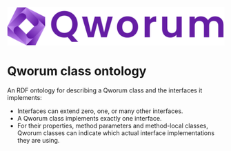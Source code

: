 ![Qworum logo and name](https://raw.githubusercontent.com/doga/qworum-website/master/build/assets/images/logos/Qworum-logo-and-name.svg "Qworum logo and name")

# Qworum class ontology

An RDF ontology for describing a Qworum class and the interfaces it implements:

- Interfaces can extend zero, one, or many other interfaces.
- A Qworum class implements exactly one interface.
- For their properties, method parameters and method-local classes, Qworum classes can indicate which actual interface implementations they are using.
